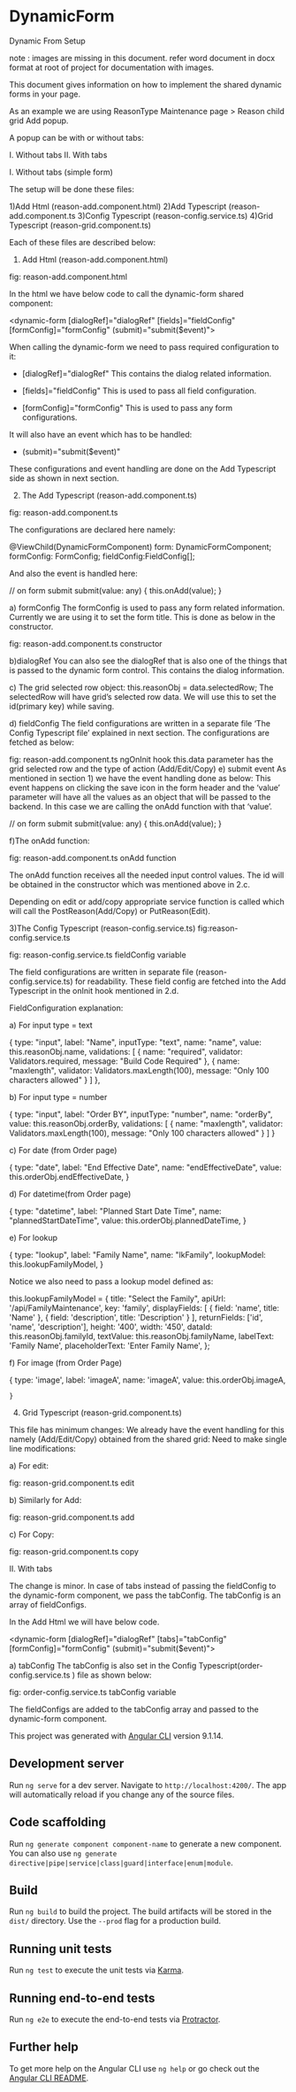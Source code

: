 # DynamicForm

Dynamic From Setup

note : images are missing in this document. refer word document in docx format at root of project for documentation with images.

This document gives information on how to implement the shared dynamic forms in your page.

As an example we are using ReasonType Maintenance page > Reason child grid Add popup.

A popup can be with or without tabs:

I. Without tabs
II. With tabs

I. Without tabs (simple form)

The setup will be done these files:

1)Add Html (reason-add.component.html)
2)Add Typescript (reason-add.component.ts
3)Config Typescript (reason-config.service.ts)
4)Grid Typescript (reason-grid.component.ts)

Each of these files are described below:




























1) Add Html (reason-add.component.html)

fig:  reason-add.component.html


In the html we have below code to call the dynamic-form shared component:

<dynamic-form [dialogRef]="dialogRef" [fields]="fieldConfig" [formConfig]="formConfig" (submit)="submit($event)">
</dynamic-form>


When calling the dynamic-form we need to pass required configuration to it:

*  [dialogRef]="dialogRef"
	This contains the dialog related information.

*  [fields]="fieldConfig"
	This is used to pass all field configuration.

*  [formConfig]="formConfig" 
	 This is used to pass any form configurations.

It will also have an event which has to be handled:	
* (submit)="submit($event)"

These configurations and event handling are done on the Add Typescript side as shown in next section.


2) The Add Typescript (reason-add.component.ts)

fig: reason-add.component.ts


The configurations are declared here namely:

  @ViewChild(DynamicFormComponent) form: DynamicFormComponent;
    formConfig: FormConfig;
    fieldConfig:FieldConfig[];

And also the event is handled here:

 // on form submit
    submit(value: any) {
        this.onAdd(value);
    }












a) formConfig
	The formConfig is used to pass any form related information. Currently we are using it to set the form title. This is done as below in the constructor.

fig: reason-add.component.ts constructor

b)dialogRef
	You can also see the dialogRef that is also one of the things that is passed to the dynamic form control. This contains the dialog information.

c) The grid selected row object:
	  this.reasonObj = data.selectedRow;
	The selectedRow will have grid’s selected row data. We will use this to set the id(primary key) while saving.

d) fieldConfig
	The field configurations are written in a separate file ‘The Config Typescript file’ explained in next section. The configurations are fetched as below: 

fig: reason-add.component.ts ngOnInit hook
this.data parameter has the grid selected row and the type of action (Add/Edit/Copy)
e) submit event
	As mentioned in section 1) we have the event handling done as below:
This event happens on clicking the save icon in the form header and the ‘value’ parameter will have all the values as an object that will be passed to the backend.  In this case we are calling the onAdd function with that ‘value’. 

 // on form submit
    submit(value: any) {
        this.onAdd(value);
    }







































f)The onAdd function:

fig: reason-add.component.ts onAdd function 

The onAdd function receives all the needed input control values.
The id will be obtained in the constructor which was mentioned above in 2.c.

Depending on edit or add/copy appropriate service function is called which will call the PostReason(Add/Copy) or PutReason(Edit).






3)The Config Typescript (reason-config.service.ts)
 fig:reason-config.service.ts

























fig: reason-config.service.ts  fieldConfig variable

The field configurations are written in separate file (reason-config.service.ts) for readability.
These field config are fetched into the Add Typescript in the onInit hook mentioned in 2.d.


FieldConfiguration explanation:

a) For input type = text

{
                type: "input",
                label: "Name",
                inputType: "text",
                name: "name",
                value: this.reasonObj.name,
                validations: [
                    {
                        name: "required",
                        validator: Validators.required,
                        message: "Build Code Required"
                    },
                    {
                        name: "maxlength",
                        validator: Validators.maxLength(100),
                        message: "Only 100 characters allowed"
                    }
                ]
            },

b) For input type = number

{
                type: "input",
                label: "Order BY",
                inputType: "number",
                name: "orderBy",
                value: this.reasonObj.orderBy,
                validations: [
                    {
                        name: "maxlength",
                        validator: Validators.maxLength(100),
                        message: "Only 100 characters allowed"
                    }
                ]
            }




c) For date (from Order page)

{
        type: "date",
        label: "End Effective Date",
        name: "endEffectiveDate",
        value: this.orderObj.endEffectiveDate,
      }

d) For datetime(from Order page)

{
        type: "datetime",
        label: "Planned Start Date Time",
        name: "plannedStartDateTime",
        value: this.orderObj.plannedDateTime,
      }

e) For lookup

{
                type: "lookup",
                label: "Family Name",
                name: "lkFamily",
                lookupModel: this.lookupFamilyModel,
            }

Notice we also need to pass a lookup model defined as:

 this.lookupFamilyModel = {
            title: "Select the Family",
            apiUrl: '/api/FamilyMaintenance',
            key: 'family',
            displayFields: [
                { field: 'name', title: 'Name' },
                { field: 'description', title: 'Description' }
            ],
            returnFields: ['id', 'name', 'description'],
            height: '400',
            width: '450',
            dataId: this.reasonObj.familyId,
            textValue: this.reasonObj.familyName,
            labelText: 'Family Name',
            placeholderText: 'Enter Family Name',
        };




f) For image (from Order Page)

{
      type: 'image',
      label: 'imageA',
      name: 'imageA',
      value: this.orderObj.imageA,

    }








































4) Grid Typescript (reason-grid.component.ts)


This file has minimum changes:
We already have the event handling for this namely (Add/Edit/Copy) obtained from the shared grid:
Need to make single line modifications:

a) For edit:


fig: reason-grid.component.ts edit

b) Similarly for Add:


fig: reason-grid.component.ts add

c) For Copy:


fig: reason-grid.component.ts copy




II. With tabs

The change is minor. In case of tabs instead of passing the fieldConfig to the dynamic-form component, we pass the tabConfig. The tabConfig is an array of fieldConfigs.

In the Add Html we will have below code.

<dynamic-form [dialogRef]="dialogRef" [tabs]="tabConfig" [formConfig]="formConfig" (submit)="submit($event)">
</dynamic-form>

a) tabConfig
	The tabConfig is also set in the Config Typescript(order-config.service.ts ) file as shown below:

fig: order-config.service.ts tabConfig variable

The fieldConfigs are added to the tabConfig array and passed to the dynamic-form component.




This project was generated with [Angular CLI](https://github.com/angular/angular-cli) version 9.1.14.

## Development server

Run `ng serve` for a dev server. Navigate to `http://localhost:4200/`. The app will automatically reload if you change any of the source files.

## Code scaffolding

Run `ng generate component component-name` to generate a new component. You can also use `ng generate directive|pipe|service|class|guard|interface|enum|module`.

## Build

Run `ng build` to build the project. The build artifacts will be stored in the `dist/` directory. Use the `--prod` flag for a production build.

## Running unit tests

Run `ng test` to execute the unit tests via [Karma](https://karma-runner.github.io).

## Running end-to-end tests

Run `ng e2e` to execute the end-to-end tests via [Protractor](http://www.protractortest.org/).

## Further help

To get more help on the Angular CLI use `ng help` or go check out the [Angular CLI README](https://github.com/angular/angular-cli/blob/master/README.md).

